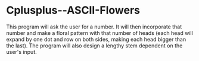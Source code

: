 # Cplusplus--ASCII-Flowers
This program will ask the user for a number. 
It will then incorporate that number and make a floral pattern with that number of heads (each head will expand by one dot and row on both sides, making each head bigger than the last).
The program will also design a lengthy stem dependent on the user's input.
